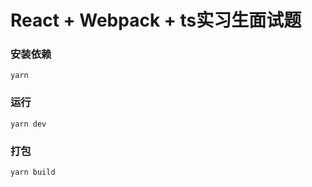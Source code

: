 # React + Webpack + ts实习生面试题

### 安装依赖

``````shell
yarn
``````

### 运行

```shell
yarn dev
```

### 打包

```shll
yarn build
```

